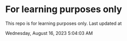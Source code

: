 # For learning purposes only
This repo is for learning purposes only.
Last updated at

Wednesday, August 16, 2023 5:04:03 AM

